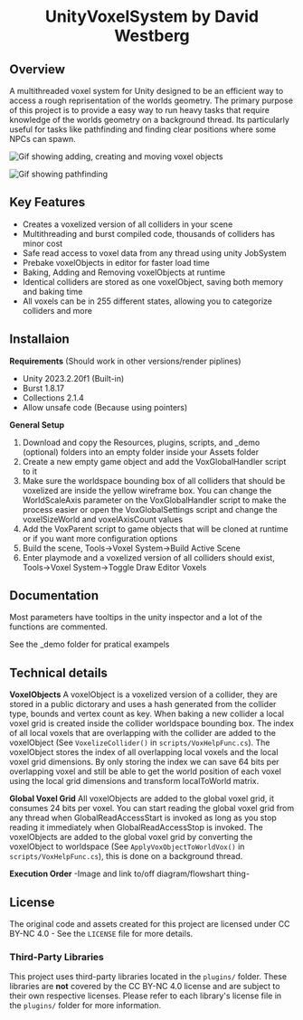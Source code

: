 
<h1 align="center">UnityVoxelSystem by David Westberg</h1>

## Overview
A multithreaded voxel system for Unity designed to be an efficient way to access a rough reprisentation of the worlds geometry. The primary purpose of this project is to provide a easy way to run heavy tasks that require knowledge of the worlds geometry on a background thread. Its particularly useful for tasks like pathfinding and finding clear positions where some NPCs can spawn.

![Gif showing adding, creating and moving voxel objects](https://media.giphy.com/media/yaVuPs1yBckdq5tBh3/giphy.gif)

![Gif showing pathfinding](https://media.giphy.com/media/PvyUHqM5OGjFCEHIWR/giphy.gif)

## Key Features
<ul>
<li>Creates a voxelized version of all colliders in your scene</li>
<li>Multithreading and burst compiled code, thousands of colliders has minor cost</li>
<li>Safe read access to voxel data from any thread using unity JobSystem</li>
<li>Prebake voxelObjects in editor for faster load time</li>
<li>Baking, Adding and Removing voxelObjects at runtime</li>
<li>Identical colliders are stored as one voxelObject, saving both memory and baking time</li>
<li>All voxels can be in 255 different states, allowing you to categorize colliders and more</li>
</ul>

## Installaion
**Requirements** (Should work in other versions/render piplines)
<ul>
<li>Unity 2023.2.20f1 (Built-in)</li>
<li>Burst 1.8.17</li>
<li>Collections 2.1.4</li>
<li>Allow unsafe code (Because using pointers)</li>
</ul>

**General Setup**

<ol>
  <li>Download and copy the Resources, plugins, scripts, and _demo (optional) folders into an empty folder inside your Assets folder</li>
  <li>Create a new empty game object and add the VoxGlobalHandler script to it</li>
  <li>Make sure the worldspace bounding box of all colliders that should be voxelized are inside the yellow wireframe box. You can change the WorldScaleAxis parameter on the VoxGlobalHandler script to make the process easier or open the VoxGlobalSettings script and change the voxelSizeWorld and voxelAxisCount values</li>
  <li>Add the VoxParent script to game objects that will be cloned at runtime or if you want more configuration options</li>
  <li>Build the scene, Tools->Voxel System->Build Active Scene</li>
  <li>Enter playmode and a voxelized version of all colliders should exist, Tools->Voxel System->Toggle Draw Editor Voxels</li>
</ol>

## Documentation
Most parameters have tooltips in the unity inspector and a lot of the functions are commented.

See the _demo folder for pratical exampels

## Technical details
**VoxelObjects**
A voxelObject is a voxelized version of a collider, they are stored in a public dictorary and uses a hash generated from the collider type, bounds and vertex count as key. When baking a new collider a local voxel grid is created inside the collider worldspace bounding box. The index of all local voxels that are overlapping with the collider are added to the voxelObject (See `VoxelizeCollider()` in `scripts/VoxHelpFunc.cs`). The voxelObject stores the index of all overlapping local voxels and the local voxel grid dimensions. By only storing the index we can save 64 bits per overlapping voxel and still be able to get the world position of each voxel using the local grid dimensions and transform localToWorld matrix.

**Global Voxel Grid**
All voxelObjects are added to the global voxel grid, it consumes 24 bits per voxel. You can start reading the global voxel grid from any thread when GlobalReadAccessStart is invoked as long as you stop reading it immediately when GlobalReadAccessStop is invoked. The voxelObjects are added to the global voxel grid by converting the voxelObject to worldspace (See `ApplyVoxObjectToWorldVox()` in `scripts/VoxHelpFunc.cs`), this is done on a background thread.

**Execution Order**
-Image and link to/off diagram/flowshart thing-

## License
The original code and assets created for this project are licensed under CC BY-NC 4.0 - See the `LICENSE` file for more details.

### Third-Party Libraries
This project uses third-party libraries located in the `plugins/` folder. These libraries are **not** covered by the CC BY-NC 4.0 license and are subject to their own respective licenses. Please refer to each library's license file in the `plugins/` folder for more information.
